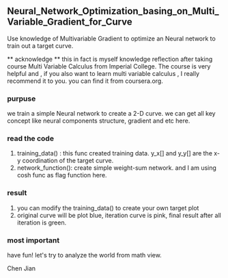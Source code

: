## Neural_Network_Optimization_basing_on_Multi_Variable_Gradient_for_Curve
Use knowledge of Multivariable Gradient to optimize an Neural network to train out a target curve. 

** acknowledge **
this in fact is myself knowledge reflection after taking course Multi Variable Calculus from Imperial College. The course is very helpful and , if you also want to learn multi variable calculus , I really recommend it to you. you can find it from coursera.org.

### purpuse
we train a simple Neural network to create a 2-D curve.  we can get all key concept like neural components structure, gradient and etc here.

### read the code
1. training_data() : this func created training data.   y_x[] and y_y[] are the x-y coordination of the target curve.
2. network_function(): create simple weight-sum network. and I am using cosh func as flag function here.

### result
1. you can modify the training_data() to create your own target plot
2. original curve will be plot blue, iteration curve is pink, final result after all iteration is green.

### most important
have fun! let's try to analyze the world from math view. 

Chen Jian
